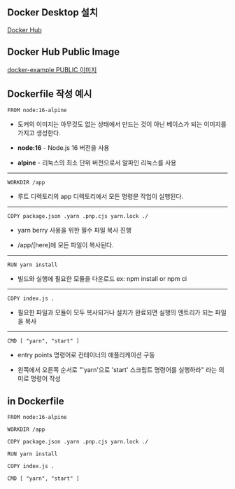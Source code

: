 ## Docker Desktop 설치
<a href="https://hub.docker.com/" target="_blank">Docker Hub</a>

## Docker Hub Public Image
<a href="https://hub.docker.com/r/jiwooproity/docker-example/tags">docker-example PUBLIC 이미지</a>

## Dockerfile 작성 예시

```
FROM node:16-alpine
```

- 도커의 이미지는 아무것도 없는 상태에서 만드는 것이 아닌 베이스가 되는 이미지를 가지고 생성한다.

- **node:16** - Node.js 16 버전을 사용

- **alpine** - 리눅스의 최소 단위 버전으로서 알파인 리눅스를 사용

---

```
WORKDIR /app
```

- 루트 디렉토리의 app 디렉토리에서 모든 명령문 작업이 실행된다.

---

```
COPY package.json .yarn .pnp.cjs yarn.lock ./
```

- yarn berry 사용을 위한 필수 파일 복사 진행

- /app/[here]에 모든 파일이 복사된다.

---

```
RUN yarn install
```

- 빌드와 실행에 필요한 모듈을 다운로드 ex: npm install or npm ci

---

```
COPY index.js .
```

- 필요한 파일과 모듈이 모두 복사되거나 설치가 완료되면 실행의 엔트리가 되는 파일을 복사

---

```
CMD [ "yarn", "start" ]
```

- entry points 명령어로 컨테이너의 애플리케이션 구동

- 왼쪽에서 오른쪽 순서로 "'yarn'으로 'start' 스크립트 명령어를 실행하라" 라는 의미로 명령어 작성

## in Dockerfile

```
FROM node:16-alpine

WORKDIR /app

COPY package.json .yarn .pnp.cjs yarn.lock ./

RUN yarn install

COPY index.js .

CMD [ "yarn", "start" ]

```
